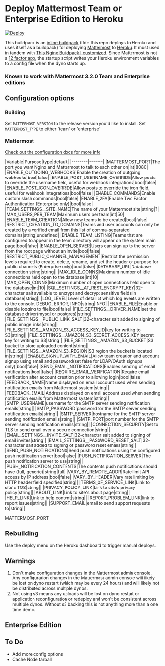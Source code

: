 # Deploy Mattermost Team or Enterprise Edition to Heroku

[![Deploy](https://www.herokucdn.com/deploy/button.svg)](https://heroku.com/deploy)

This buildpack is an [inline buildpack](https://github.com/kr/heroku-buildpack-inline/) (tldr: this repo deploys to Heroku and uses itself as a buildpack) for deploying [Mattermost](https://mattermost.org) to [Heroku](https://heroku.com).
It must used in tandem with [This Nginx Buildpack I customized](https://github.com/cadecairos/nginx-buildback). Since Mattermost is not a [12 factor app](http://12factor.net/config), the startup script writes your Heroku environment variables to a config file when the dyno starts up.

### Known to work with Mattermost 3.2.0 Team and Enterprise editions

## Configuration options

### Building

Set `MATTERMOST_VERSION` to the release version you'd like to install.
Set `MATTERMOST_TYPE` to either 'team' or 'enterprise'

### Mattermost

[Check out the configuration docs for more info](https://docs.mattermost.com/administration/config-settings.html)

|Variable|Purpose|type|default|
|--------|-------|
|MATTERMOST_PORT|The port you want Nginx and Mattermost to talk to each other on|int|8080|
|ENABLE_OUTGOING_WEBHOOKS|Enable the creation of outgoing webhooks|bool|false|
|ENABLE_POST_USERNAME_OVERRIDE|Allow posts to override the username field, useful for webhook integrations|bool|false|
|ENABLE_POST_ICON_OVERRIDE|Allow posts to override the icon field, useful for webhook integrations|bool|false|
|ENABLE_COMMANDS|Enable custom slash commands|bool|false|
|ENABLE_2FA|Enable Two Factor Authentication (Enterprise only)|bool|false|
|TEAM_SETTINGS__SITE_NAME|The name of your Mattermost site|string|?|
|MAX_USERS_PER_TEAM|Maximum users per team|int|50|
|ENABLE_TEAM_CREATION|Allow new teams to be created|bool|false|
|RESTRICT_CREATION_TO_DOMAINS|Teams and user accounts can only be created by a verified email from this list of comma-separated domains|string|undefined|
|ENABLE_TEAM_LISTING|Teams that are configured to appear in the team directory will appear on the system main page|bool|false|
|ENABLE_OPEN_SERVER|Users can sign up to the server from the root page without an invite|bool|false|
|RESTRICT_PUBLIC_CHANNEL_MANAGEMENT|Restrict the permission levels required to create, delete, rename, and set the header or purpose for public channels (Enterprise only)|bool|false|
|DATABASE_URL|Database connection string|string||
|MAX_IDLE_CONNS|Maximum number of idle connections held open to the database|int|10|
|MAX_OPEN_CONNS|Maximum number of open connections held open to the database|int|10|
|SQL_SETTINGS__AT_REST_ENCRYPT_KEY|32-character salt available to encrypt and decrypt sensitive fields in database|string||
|LOG_LEVEL|Level of detail at which log events are written to the console. DEBUG, ERROR, INFO|string|INFO|
|ENABLE_FILE|Enable or disable logging to file|bool|false|
|FILE_SETTINGS__DRIVER_NAME|set the database driver(mysql or postgres)|string||
|FILE_SETTINGS__PUBLIC_LINK_SALT|32-character salt added to signing of public image links|string||
|FILE_SETTINGS__AMAZON_S3_ACCESS_KEY_ID|key for writing to S3|string||
|FILE_SETTINGS__AMAZON_S3_SECRET_ACCESS_KEY|secret key for writing to S3|string||
|FILE_SETTINGS__AMAZON_S3_BUCKET|S3 bucket to store uploaded content|string||
|FILE_SETTINGS__AMAZON_S3_REGION|S3 region the bucket is located in|string||
|ENABLE_SIGNUP_WITH_EMAIL|Allow team creation and account signup using email and password(set false for LDAP/OAuth signups only)|bool|false|
|SEND_EMAIL_NOTIFICATIONS|Enables sending of email notifications|bool|false|
|REQUIRE_EMAIL_VERIFICATION|Require email verification after account creation prior to allowing login|bool|false|
|FEEDBACK_NAME|Name displayed on email account used when sending notification emails from Mattermost system|string||
|FEEDBACK_EMAIL|Address displayed on email account used when sending notification emails from Mattermost system|string||
|SMTP_USERNAME|username for the SMTP server sending notification emails|string||
|SMTP_PASSWORD|password for the SMTP server sending notification emails|string||
|SMTP_SERVER|hostname for the SMTP server sending notification emails|string||
|SMTP_PORT|port number for the SMTP server sending notification emails|string||
|CONNECTION_SECURITY|Set to TLS to send email over a secure connection|string||
|EMAIL_SETTINGS__INVITE_SALT|32-character salt added to signing of email invites|string||
|EMAIL_SETTINGS__PASSWORD_RESET_SALT|32-character salt added to signing of password reset emails|string||
|SEND_PUSH_NOTIFICATIONS|Send push notifications using the configured push notification server|bool|false|
|PUSH_NOTIFICATION_SERVER|The push notification server to use|string||
|PUSH_NOTIFICATION_CONTENTS|The contents push notifications should have (full, generic)|string|full|
|VARY_BY_REMOTE_ADDR|Rate limit API access by IP address|bool|false|
|VARY_BY_HEADER|Vary rate limiting by HTTP header field specified|string||
|TERMS_OF_SERVICE_LINK|Link to site's TOS|string||
|PRIVACY_POLICY_LINK|Link to site's privacy policy|string||
|ABOUT_LINK|Link to site's about page|string||
|HELP_LINK|Link to help content|string||
|REPORT_PROBLEM_LINK|link to report issues|string||
|SUPPORT_EMAIL|email to send support requests to|string||



MATTERMOST_PORT

## Rebuilding

Use the deploy menu on the Heroku dashboard to trigger manual deploys.

## Warnings

1. Don't make configuration changes in the Mattermost admin console.
   Any configuration changes in the Mattermost admin console will likely be lost on dyno restart (which may be every 24 hours) and will likely not be distributed across multiple dynos.
2. Not using s3 means any uploads will be lost on dyno restart or application reconfiguration or redeploy and won't be consistent across multiple dynos.
   Without s3 backing this is not anything more than a one time demo.

## Enterprise Edition



## To Do

* Add more config options
* Cache Node tarball
